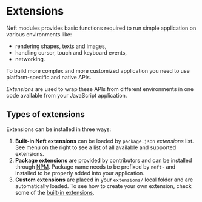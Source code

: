 # Extensions

Neft modules provides basic functions required to run simple application on various environments like:
 - rendering shapes, texts and images,
 - handling cursor, touch and keyboard events,
 - networking.

To build more complex and more customized application you need to use platform-specific and native APIs.

*Extensions* are used to wrap these APIs from different environments in one code available from your JavaScript application.

## Types of extensions

Extensions can be installed in three ways:

1. **Built-in Neft extensions** can be loaded by `package.json` *extensions* list. See menu on the right to see a list of all available and supported extensions.
2. **Package extensions** are provided by contributors and can be installed through [NPM](https://www.npmjs.com/). Package name needs to be prefixed by `neft-` and installed to be properly added into your application.
3. **Custom extensions** are placed in your `extensions/` local folder and are automatically loaded. To see how to create your own extension, check some of the [built-in extensions](https://github.com/Neft-io/neft/tree/master/extensions/).
